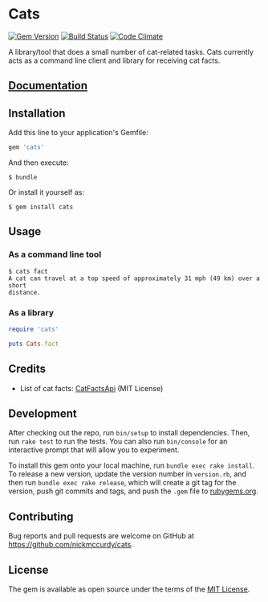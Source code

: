 # Cats
[![Gem Version](https://badge.fury.io/rb/cats.png)](http://badge.fury.io/rb/cats)
[![Build Status](https://secure.travis-ci.org/nickmccurdy/cats.png?branch=master)](http://travis-ci.org/nickmccurdy/cats)
[![Code Climate](https://codeclimate.com/github/nickmccurdy/cats.png)](https://codeclimate.com/github/nickmccurdy/cats)

A library/tool that does a small number of cat-related tasks. Cats currently
acts as a command line client and library for receiving cat facts.

## [Documentation](http://rubydoc.info/github/nickmccurdy/cats/frames)

## Installation
Add this line to your application's Gemfile:

```ruby
gem 'cats'
```

And then execute:

    $ bundle

Or install it yourself as:

    $ gem install cats

## Usage

### As a command line tool
```shell
$ cats fact
A cat can travel at a top speed of approximately 31 mph (49 km) over a short
distance.
```

### As a library
```ruby
require 'cats'

puts Cats.fact
```

## Credits
- List of cat facts: [CatFactsApi](https://github.com/pieces029/CatFactsApi)
  (MIT License)

## Development
After checking out the repo, run `bin/setup` to install dependencies. Then, run `rake test` to run the tests. You can also run `bin/console` for an interactive prompt that will allow you to experiment.

To install this gem onto your local machine, run `bundle exec rake install`. To release a new version, update the version number in `version.rb`, and then run `bundle exec rake release`, which will create a git tag for the version, push git commits and tags, and push the `.gem` file to [rubygems.org](https://rubygems.org).

## Contributing
Bug reports and pull requests are welcome on GitHub at https://github.com/nickmccurdy/cats.

## License
The gem is available as open source under the terms of the [MIT License](https://opensource.org/licenses/MIT).
